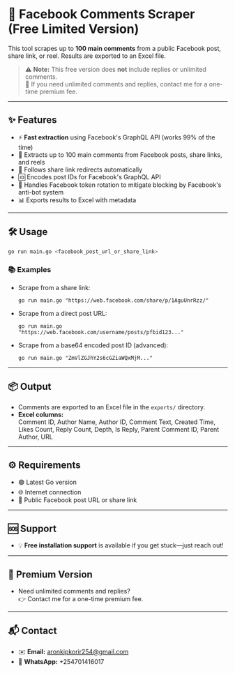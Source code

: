 # 🚀 Facebook Comments Scraper (Free Limited Version)

This tool scrapes up to **100 main comments** from a public Facebook post, share link, or reel. Results are exported to an Excel file.

> ⚠️ **Note:** This free version does **not** include replies or unlimited comments.  
> 💎 If you need unlimited comments and replies, contact me for a one-time premium fee.

---

## ✨ Features

- ⚡ **Fast extraction** using Facebook's GraphQL API (works 99% of the time)
- 📝 Extracts up to 100 main comments from Facebook posts, share links, and reels
- 🔗 Follows share link redirects automatically
- 🆔 Encodes post IDs for Facebook's GraphQL API
- 🔄 Handles Facebook token rotation to mitigate blocking by Facebook's anti-bot system
- 📊 Exports results to Excel with metadata

---

## 🛠️ Usage

```bash
go run main.go <facebook_post_url_or_share_link>
```

### 📚 Examples

- Scrape from a share link:
  ```
  go run main.go "https://web.facebook.com/share/p/1AguUnrRzz/"
  ```
- Scrape from a direct post URL:
  ```
  go run main.go "https://web.facebook.com/username/posts/pfbid123..."
  ```
- Scrape from a base64 encoded post ID (advanced):
  ```
  go run main.go "ZmVlZGJhY2s6cGZiaWQxMjM..."
  ```

---

## 📦 Output

- Comments are exported to an Excel file in the `exports/` directory.
- **Excel columns:**  
  Comment ID, Author Name, Author ID, Comment Text, Created Time, Likes Count, Reply Count, Depth, Is Reply, Parent Comment ID, Parent Author, URL

---

## ⚙️ Requirements

- 🟢 Latest Go version
- 🌐 Internet connection
- 🔗 Public Facebook post URL or share link

---

## 🆘 Support

- 💡 **Free installation support** is available if you get stuck—just reach out!

---

## 💎 Premium Version

- Need unlimited comments and replies?  
  👉 Contact me for a one-time premium fee.

---

## 📬 Contact

- ✉️ **Email:** aronkipkorir254@gmail.com
- 📱 **WhatsApp:** +254701416017
